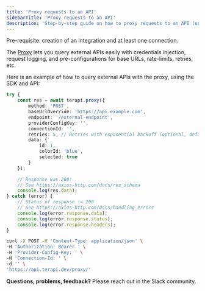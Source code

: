 ```yaml
---
title: 'Proxy requests to an API'
sidebarTitle: 'Proxy requests to an API'
description: 'Step-by-step guide on how to proxy requests to an API (using the _proxy_).'
---
```



Pre-requisite: creation of an integration and at least one connection.


The [Proxy]() lets you query external APIs easily with credentials injection, request logging, and pre-configurations for base URLs, rate-limits, retries, etc.

Here is an example of how to query external APIs with the proxy, using the SDK and API:




```typescript
try {
    const res = await terapi.proxy({
        method: 'POST',
        baseUrlOverride: 'https://api.example.com',
        endpoint: '/external-endpoint',
        providerConfigKey: '',
        connectionId: '',
        retries: 5, // Retries with exponential backoff (optional, default 0)
        data: {
            id: 1,
            colorId: 'blue',
            selected: true
        }
    });

    // Response was 200!
    // See https://axios-http.com/docs/res_schema
    console.log(res.data);
} catch (error) {
    // Status of response != 200
    // See https://axios-http.com/docs/handling_errors
    console.log(error.response.data);
    console.log(error.response.status);
    console.log(error.response.headers);
}
```




```bash
curl -X POST -H 'Content-Type: application/json' \
-H 'Authorization: Bearer ' \
-H 'Provider-Config-Key: ' \
-H 'Connection-Id: ' \
-d '' \
'https://api.terapi.dev/proxy/'
```






**Questions, problems, feedback?** Please reach out in the Slack community.


